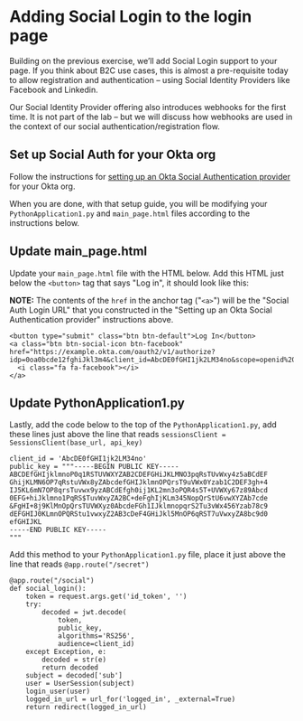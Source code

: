 # Adding Social Login to the login page

Building on the previous exercise, we’ll add Social Login support
to your page.  If you think about B2C use cases, this is almost a
pre-requisite today to allow registration and authentication –
using Social Identity Providers like Facebook and Linkedin.

Our Social Identity Provider offering also introduces webhooks for
the first time.  It is not part of the lab – but we will discuss
how webhooks are used in the context of our social
authentication/registration flow.

## Set up Social Auth for your Okta org

Follow the instructions for <a href="social-auth-setup.md">setting
up an Okta Social Authentication provider</a> for your Okta org.

When you are done, with that setup guide, you will be modifying
your `PythonApplication1.py` and `main_page.html` files according
to the instructions below.

## Update main\_page.html

Update your `main_page.html` file with the HTML below. Add this
HTML just below the `<button>` tag that says "Log in", it should
look like this:

**NOTE:** The contents of the `href` in the anchor tag ("`<a>`") will be the
"Social Auth Login URL" that you constructed in the "Setting up an Okta Social
Authentication provider" instructions above.

    <button type="submit" class="btn btn-default">Log In</button>
    <a class="btn btn-social-icon btn-facebook" href="https://example.okta.com/oauth2/v1/authorize?idp=0oa0bcde12fghiJkl3m4&client_id=AbcDE0fGHI1jk2LM34no&scope=openid%20email%20profile&response_type=id_token&redirect_uri=https://app.example.com/social">
      <i class="fa fa-facebook"></i>
    </a>

## Update PythonApplication1.py

Lastly, add the code below to the top of the
`PythonApplication1.py`, add these lines just above the line that
reads `sessionsClient = SessionsClient(base_url, api_key)` 

    client_id = 'AbcDE0fGHI1jk2LM34no'
    public_key = """-----BEGIN PUBLIC KEY-----
    ABCDEfGHIjklmnoP0q1RSTUVWXYZAB2CDEFGHiJKLMNO3pqRsTUvWxy4z5aBCdEF
    GhijKLMN6OP7qRstuVWx8yZAbcdefGHIJklmnOPQrsT9uVWx0Yzab1C2DEF3gh+4
    IJ5KL6mN7OP8qrsTuvwx9yzABCdEfgh0ij1KL2mn3oPQR4s5T+UVWXy67z89Abcd
    0EFG+hiJklmno1PqRS$TuvWxyZA2BC+deFghIjKLm345NopQrStU6vwXYZAb7cde
    &FgHI+8j9KlMnOpQrsTUVWXyz0AbcdeFGh1IJklmnopqrS2Tu3vWx456Yzab78c9
    dEFGHIJ0KLmnOPQRStu1vwxyZ2AB3cDeF4GHiJkl5MnOP6qRST7uVwxyZA8bc9d0
    efGHIJKL
    -----END PUBLIC KEY-----
    """

Add this method to your `PythonApplication1.py` file, place it just
above the line that reads `@app.route("/secret")`

    @app.route("/social")
    def social_login():
        token = request.args.get('id_token', '')
        try:
            decoded = jwt.decode(
                token,
                public_key,
                algorithms='RS256',
                audience=client_id)
        except Exception, e:
            decoded = str(e)
            return decoded
        subject = decoded['sub']
        user = UserSession(subject)
        login_user(user)
        logged_in_url = url_for('logged_in', _external=True)
        return redirect(logged_in_url)